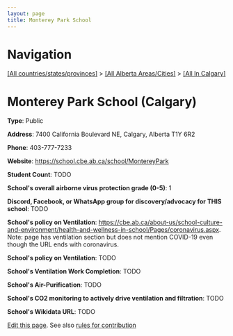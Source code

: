 ```yaml
---
layout: page
title: Monterey Park School
---
```

# Navigation

[[All countries/states/provinces]](../../..) > [[All Alberta Areas/Cities]](../..) > [[All In Calgary]](..)

# Monterey Park School (Calgary)

**Type**: Public

**Address**: 7400 California Boulevard NE, Calgary, Alberta T1Y 6R2

**Phone**: 403-777-7233

**Website**: <https://school.cbe.ab.ca/school/MontereyPark>

**Student Count**: TODO

**School's overall airborne virus protection grade (0-5)**: 1

**Discord, Facebook, or WhatsApp group for discovery/advocacy for THIS school**: TODO

**School's policy on Ventilation**: <https://cbe.ab.ca/about-us/school-culture-and-environment/health-and-wellness-in-school/Pages/coronavirus.aspx>. Note: page has ventilation section but does not mention COVID-19 even though the URL ends with coronavirus.

**School's policy on Ventilation**: TODO

**School's Ventilation Work Completion**: TODO

**School's Air-Purification**: TODO

**School's CO2 monitoring to actively drive ventilation and filtration**: TODO

**School's Wikidata URL**: TODO


[Edit this page](https://github.com/ventilate-schools/AB/edit/main/./Calgary/Monterey_Park_School.md). See also [rules for contribution](../../../contribution-rules/)